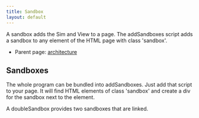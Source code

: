 ```yaml
---
title: Sandbox
layout: default
---
```


A sandbox adds the Sim and View to a page. The addSandboxes script adds a sandbox to any element of the HTML page with class 'sandbox'.

* Parent page: [architecture](architecture.md) 

## Sandboxes

The whole program can be bundled into addSandboxes. Just add that script to your page. It will find HTML elements of class 'sandbox' and create a div for the sandbox next to the element.

A doubleSandbox provides two sandboxes that are linked.
